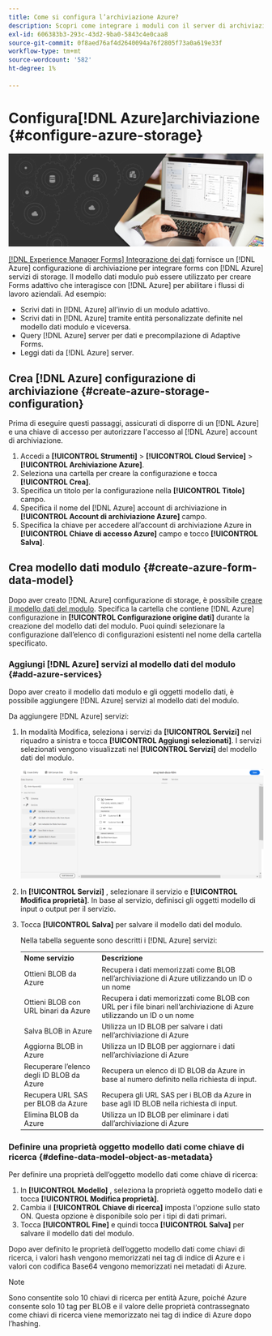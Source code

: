 ```yaml
---
title: Come si configura l’archiviazione Azure?
description: Scopri come integrare i moduli con il server di archiviazione Azure.
exl-id: 606383b3-293c-43d2-9ba0-5843c4e0caa8
source-git-commit: 0f8aed76af4d2640094a76f2805f73a0a619e33f
workflow-type: tm+mt
source-wordcount: '582'
ht-degree: 1%

---
```


# Configura[!DNL Azure]archiviazione {#configure-azure-storage}


![integrazione dei dati](assets/data-integeration.png)

[[!DNL Experience Manager Forms] Integrazione dei dati](data-integration.md) fornisce un [!DNL Azure] configurazione di archiviazione per integrare forms con [!DNL Azure] servizi di storage. Il modello dati modulo può essere utilizzato per creare Forms adattivo che interagisce con [!DNL Azure] per abilitare i flussi di lavoro aziendali. Ad esempio:

* Scrivi dati in [!DNL Azure] all’invio di un modulo adattivo.
* Scrivi dati in [!DNL Azure] tramite entità personalizzate definite nel modello dati modulo e viceversa.
* Query [!DNL Azure] server per dati e precompilazione di Adaptive Forms.
* Leggi dati da [!DNL Azure] server.

## Crea [!DNL Azure] configurazione di archiviazione {#create-azure-storage-configuration}

Prima di eseguire questi passaggi, assicurati di disporre di un [!DNL Azure] e una chiave di accesso per autorizzare l&#39;accesso al [!DNL Azure] account di archiviazione.

1. Accedi a **[!UICONTROL Strumenti]** > **[!UICONTROL Cloud Service]** > **[!UICONTROL Archiviazione Azure]**.
1. Seleziona una cartella per creare la configurazione e tocca **[!UICONTROL Crea]**.
1. Specifica un titolo per la configurazione nella **[!UICONTROL Titolo]** campo.
1. Specifica il nome del [!DNL Azure] account di archiviazione in **[!UICONTROL Account di archiviazione Azure]** campo.
1. Specifica la chiave per accedere all’account di archiviazione Azure in **[!UICONTROL Chiave di accesso Azure]** campo e tocco **[!UICONTROL Salva]**.

## Crea modello dati modulo {#create-azure-form-data-model}

Dopo aver creato [!DNL Azure] configurazione di storage, è possibile [creare il modello dati del modulo](create-form-data-models.md). Specifica la cartella che contiene [!DNL Azure] configurazione in **[!UICONTROL Configurazione origine dati]** durante la creazione del modello dati del modulo. Puoi quindi selezionare la configurazione dall’elenco di configurazioni esistenti nel nome della cartella specificato.

### Aggiungi [!DNL Azure] servizi al modello dati del modulo {#add-azure-services}

Dopo aver creato il modello dati modulo e gli oggetti modello dati, è possibile aggiungere [!DNL Azure] servizi al modello dati del modulo.

Da aggiungere [!DNL Azure] servizi:

1. In modalità Modifica, seleziona i servizi da **[!UICONTROL Servizi]** nel riquadro a sinistra e tocca **[!UICONTROL Aggiungi selezionati]**. I servizi selezionati vengono visualizzati nel **[!UICONTROL Servizi]** del modello dati del modulo.

   ![Aggiungi servizi selezionati](assets/select-services.png)

1. In **[!UICONTROL Servizi]** , selezionare il servizio e **[!UICONTROL Modifica proprietà]**. In base al servizio, definisci gli oggetti modello di input o output per il servizio.

1. Tocca **[!UICONTROL Salva]** per salvare il modello dati del modulo.

   Nella tabella seguente sono descritti i [!DNL Azure] servizi:

   <table>
    <tbody>
     <tr>
      <th><strong>Nome servizio</strong></th>
      <th><strong>Descrizione</strong></th>
     </tr>
     <tr>
      <td>Ottieni BLOB da Azure</td>
      <td>Recupera i dati memorizzati come BLOB nell’archiviazione di Azure utilizzando un ID o un nome</td>
     </tr>
     <tr>
      <td>Ottieni BLOB con URL binari da Azure</td>
      <td>Recupera i dati memorizzati come BLOB con URL per i file binari nell’archiviazione di Azure utilizzando un ID o un nome</td>
     </tr>
     <tr>
      <td>Salva BLOB in Azure</td>
      <td>Utilizza un ID BLOB per salvare i dati nell’archiviazione di Azure</td>
     </tr>
     <tr>
      <td>Aggiorna BLOB in Azure</td>
      <td>Utilizza un ID BLOB per aggiornare i dati nell’archiviazione di Azure</td>
     </tr>
     <tr>
      <td>Recuperare l’elenco degli ID BLOB da Azure</td>
      <td>Recupera un elenco di ID BLOB da Azure in base al numero definito nella richiesta di input.</td>
     </tr>
     <tr>
      <td>Recupera URL SAS per BLOB da Azure</td>
      <td>Recupera gli URL SAS per i BLOB da Azure in base agli ID BLOB nella richiesta di input.</td>
     </tr>
     <tr>
      <td>Elimina BLOB da Azure</td>
      <td>Utilizza un ID BLOB per eliminare i dati dall’archiviazione di Azure</td>
     </tr>
    </tbody>
   </table>

### Definire una proprietà oggetto modello dati come chiave di ricerca {#define-data-model-object-as-metadata}

Per definire una proprietà dell’oggetto modello dati come chiave di ricerca:

1. In **[!UICONTROL Modello]** , seleziona la proprietà oggetto modello dati e tocca **[!UICONTROL Modifica proprietà]**.
1. Cambia il **[!UICONTROL Chiave di ricerca]** imposta l&#39;opzione sullo stato ON. Questa opzione è disponibile solo per i tipi di dati primari.
1. Tocca **[!UICONTROL Fine]** e quindi tocca **[!UICONTROL Salva]** per salvare il modello dati del modulo.

Dopo aver definito le proprietà dell’oggetto modello dati come chiavi di ricerca, i valori hash vengono memorizzati nei tag di indice di Azure e i valori con codifica Base64 vengono memorizzati nei metadati di Azure.

>[!NOTE]
>
>Sono consentite solo 10 chiavi di ricerca per entità Azure, poiché Azure consente solo 10 tag per BLOB e il valore delle proprietà contrassegnato come chiavi di ricerca viene memorizzato nei tag di indice di Azure dopo l’hashing.

<!--

>[!MORELIKETHIS]
>
>* [Configure data sources for AEM Forms](/help/forms/configure-data-sources.md)
>* [Integrate Microsoft Dynamics 365 and Salesforce with Adaptive Forms](/help/forms/configure-msdynamics-salesforce.md)
>  [Add Forms Portal to an AEM Sites page](/help/forms/configure-forms-portal.md)

-->